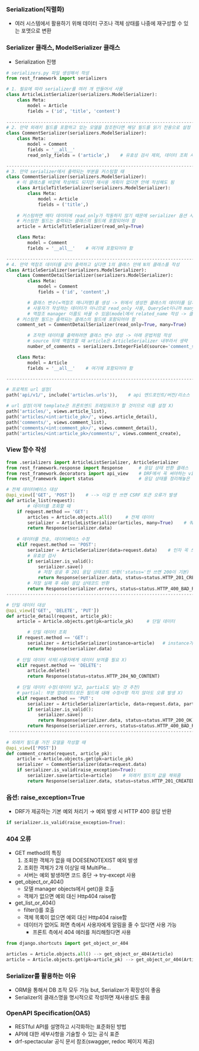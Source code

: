 ### Serialization(직렬화)

- 여러 시스템에서 활용하기 위해 데이터 구조나 객체 상태를 나중에 재구성할 수 있는 포맷으로 변환

### Serializer 클래스, ModelSerializer 클래스

- Serialization 진행

```python
# serializers.py 파일 생성해서 작성
from rest_framework import serializers

# 1. 필요에 따라 serializer를 여러 개 만들어서 사용
class ArticleListSerializer(serializers.ModelSerializer):
    class Meta:
        model = Article
        fields = ('id', 'title', 'content')
        
-----------------------------------------------------------------------------------
# 2. 만약 외래키 필드를 포함하고 있는 모델을 참조한다면 해당 필드를 읽기 전용으로 설정
class CommentSerializer(serializers.ModelSerializer):
    class Meta:
        model = Comment
        fields = '__all__'
        read_only_fields = ('article',)    # 유효성 검사 제외, 데이터 조회 시에는 출력

------------------------------------------------------------------------------------
# 3. 만약 serializer에서 출력되는 부분을 커스텀할 때
class CommentSerializer(serializers.ModelSerializer):
    # 이 클래스를 바깥에 작성해도 되지만 재사용 계획이 없다면 안에 작성해도 됨
    class ArticleTitleSerializer(serializers.ModelSerializer):
        class Meta:
            model = Article
            fields = ('title',)
    
    # 커스텀하면 메타 데이터에 read_only가 작동하지 않기 때문에 serializer 옵션 사용
    # 커스텀한 필드는 출력되는 클래스의 필드에 포함되어야 함
    article = ArticleTitleSerializer(read_only=True)

    class Meta:
        model = Comment
        fields = '__all__'    # 여기에 포함되어야 함

-------------------------------------------------------------------------------------
# 4. 만약 역참조 데이터를 같이 출력하고 싶다면 1의 클래스 안에 N의 클래스를 작성
class ArticleSerializer(serializers.ModelSerializer):
    class CommentDetailSerializer(serializers.ModelSerializer):
        class Meta:
            model = Comment
            fields = ('id', 'content',)

		# 클래스 변수(=역참조 매니저명)를 생성 -> 위에서 생성한 클래스의 데이터를 담기
		# 사용자가 작성하는 데이터가 아니므로 read_only 사용, QuerySet이니까 many 작성
		# 역참조 manager 이름도 바꿀 수 있음(model에서 related_name 작성 -> 클래수 변수 이름 변경)
    # 커스텀한 필드는 출력되는 클래스의 필드에 포함되어야 함
    comment_set = CommentDetailSerializer(read_only=True, many=True)

		# 조작한 데이터를 출력하려면 클래스 변수 생성 -> 아래 문법처럼 작성
		# source 뒤에 역참조할 때 article은 ArticleSerializer 내부라서 생략
		number_of_comments = serializers.IntegerField(source='comment_set.count', read_only=True)

    class Meta:
        model = Article
        fields = '__all__'    # 여기에 포함되어야 함

-------------------------------------------------------------------------------------

# 프로젝트 url 설정(
path('api/v1/', include('articles.urls')),    # api 엔드포인트/버전/리소스 - REST API 원칙

# url 설정(이제 template은 프론트엔드 프레임워크가 할 것이므로 이름 설정 X)
path('articles/', views.article_list),
path('articles/<int:article_pk>/', views.article_detail),
path('comments/', views.comment_list),
path('comments/<int:comment_pk>/', views.comment_detail),
path('articles/<int:article_pk>/comments/', views.comment_create),
```

### View 함수 작성

```python
from .serializers import ArticleListSerializer, ArticleSerializer
from rest_framework.response import Response      # 응답 상태 반환 클래스
from rest_framework.decorators import api_view    # DRF에서 꼭 써야하는 view 데코레이터
from rest_framework import status                 # 응답 상태를 정리해놓은 클래스

# 전체 데이터베이스 대상
@api_view(['GET', 'POST'])    # --> 이걸 안 쓰면 CSRF 토큰 오류가 발생
def article_list(request):
		# 데이터를 조회할 때
    if request.method == 'GET':
        articles = Article.objects.all()     # 전체 데이터
        serializer = ArticleListSerializer(articles, many=True)    # 쿼리셋을 변환
        return Response(serializer.data)
    
    # 데이터를 전송, 데이터베이스 수정
    elif request.method == 'POST':
        serializer = ArticleSerializer(data=request.data)    # 인자 꼭 쓰기
        # 유효성 검사
        if serializer.is_valid():
            serializer.save()
            # 저장 성공 후 201 응답 상태코드 반환('status='안 쓰면 200이 기본)
            return Response(serializer.data, status=status.HTTP_201_CREATED)
        # 저장 실패 후 400 응답 상태코드 반환
        return Response(serializer.errors, status=status.HTTP_400_BAD_REQUEST)
-----------------------------------------------------------------------------------

# 단일 데이터 대상
@api_view(['GET', 'DELETE', 'PUT'])
def article_detail(request, article_pk):
    article = Article.objects.get(pk=article_pk)     # 단일 데이터

		# 단일 데이터 조회
    if request.method == 'GET':
        serializer = ArticleSerializer(instance=article)   # instance가 첫 번째 인자라 생략 가능
        return Response(serializer.data)
    
    # 단일 데이터 삭제(사용자에게 데이터 보여줄 필요 X)
    elif request.method == 'DELETE':
        article.delete()
        return Response(status=status.HTTP_204_NO_CONTENT)
    
    # 단일 데이터 수정(데이터 넣고, partial도 넣는 것 추천)
    # partial: 부분 업데이트(모든 필드에 대해 수정사항 적지 않아도 오류 발생 X)
    elif request.method == 'PUT':
        serializer = ArticleSerializer(article, data=request.data, partial=True)
        if serializer.is_valid():
            serializer.save()
            return Response(serializer.data, status=status.HTTP_200_OK)
        return Response(serializer.errors, status=status.HTTP_400_BAD_REQUEST)
 -----------------------------------------------------------------------------------
 
# 외래키 필드를 가진 모델을 작성할 때
@api_view(['POST'])
def comment_create(request, article_pk):
    article = Article.objects.get(pk=article_pk)
    serializer = CommentSerializer(data=request.data)
    if serializer.is_valid(raise_exception=True):
        serializer.save(article=article)    # 외래키 필드의 값을 채워줌
        return Response(serializer.data, status=status.HTTP_201_CREATED)

```

### 옵션: raise_exception=True

- DRF가 제공하는 기본 예외 처리기 → 예외 발생 시 HTTP 400 응답 반환

```python
if serializer.is_valid(raise_exception=True):
```

### 404 오류

- GET method의 특징
    1. 조회한 객체가 없을 때 DOESENOTEXIST 예외 발생
    2. 조회한 객체가 2개 이상일 때 MultiPle…
    - 서버는 예외 발생하면 코드 중단 → try-except 사용
- get_object_or_404()
    - 모델 manager objects에서 get()을 호출
    - 객체가 없으면 예외 대신 Http404 raise함
- get_list_or_404()
    - filter()를 호출
    - 객체 목록이 없으면 예외 대신 Http404 raise함
    - 데이터가 없어도 화면 측에서 사용자에게 알림을 줄 수 있다면 사용 가능
        - 프론트 측에서 404 에러를 처리해줬다면 사용

```python
from django.shortcuts import get_object_or_404

articles = Article.objects.all() --> get_object_or_404(Article)
article = Article.objects.get(pk=article_pk) --> get_object_or_404(Article, pk=article_pk)
```

### Serializer를 활용하는 이유

- ORM을 통해서 DB 조작 모두 가능 but, Serializer가 확장성이 좋음
- Serializer의 클래스명을 명시적으로 작성하면 재사용성도 좋음

### OpenAPI Specification(OAS)

- RESTful API를 설명하고 시각화하는 표준화된 방법
- API에 대한 세부사항을 기술할 수 있는 공식 표준
- drf-spectacular 공식 문서 참조(swagger, redoc 페이지 제공)